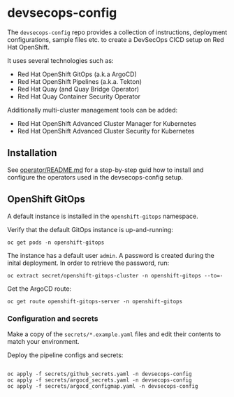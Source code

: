 # devsecops-config

The `devsecops-config` repo provides a collection of instructions, deployment configurations, sample files etc. to create a DevSecOps CICD setup on Red Hat OpenShift.

It uses several technologies such as:

* Red Hat OpenShift GitOps (a.k.a ArgoCD)
* Red Hat OpenShift Pipelines (a.k.a. Tekton)
* Red Hat Quay (and Quay Bridge Operator)
* Red Hat Quay Container Security Operator

Additionally multi-cluster management tools can be added:

* Red Hat OpenShift Advanced Cluster Manager for Kubernetes
* Red Hat OpenShift Advanced Cluster Security for Kubernetes

## Installation

See [operator/README.md](operators/README.md) for a step-by-step guid how to install and configure the operators used in the devsecops-config setup.


## OpenShift GitOps

A default instance is installed in the `openshift-gitops` namespace. 

Verify that the default GitOps instance is up-and-running:

```shell
oc get pods -n openshift-gitops
```

The instance has a default user `admin`. A password is created during the inital deployment. In order to retrieve the password, run:

```shell
oc extract secret/openshift-gitops-cluster -n openshift-gitops --to=-
```

Get the ArgoCD route:

```shell
oc get route openshift-gitops-server -n openshift-gitops
```

### Configuration and secrets

Make a copy of the `secrets/*.example.yaml` files and edit their contents to match your environment.

Deploy the pipeline configs and secrets:

```shell

oc apply -f secrets/github_secrets.yaml -n devsecops-config
oc apply -f secrets/argocd_secrets.yaml -n devsecops-config
oc apply -f secrets/argocd_configmap.yaml -n devsecops-config

```